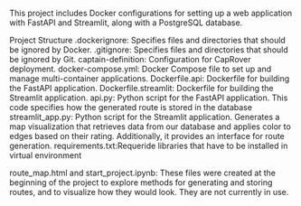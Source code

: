 This project includes Docker configurations for setting up a web application with FastAPI and Streamlit, along with a PostgreSQL database.

Project Structure
.dockerignore: Specifies files and directories that should be ignored by Docker.
.gitignore: Specifies files and directories that should be ignored by Git.
captain-definition: Configuration for CapRover deployment.
docker-compose.yml: Docker Compose file to set up and manage multi-container applications.
Dockerfile.api: Dockerfile for building the FastAPI application.
Dockerfile.streamlit: Dockerfile for building the Streamlit application.
api.py: Python script for the FastAPI application. This code specifies how the generated route is stored in the database
streamlit_app.py: Python script for the Streamlit application. Generates a map visualization that retrieves data from our database and applies color to edges based on their rating. Additionally, it provides an interface for route generation.
requirements.txt:Requeride libraries that have to be installed in virtual environment

route_map.html and start_project.ipynb: These files were created at the beginning of the project to explore methods for generating and storing routes, and to visualize how they would look. They are not currently in use.



